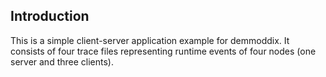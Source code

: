 Introduction
------

This is a simple client-server application example for demmoddix. It consists of four trace files representing
runtime events of four nodes (one server and three clients).

